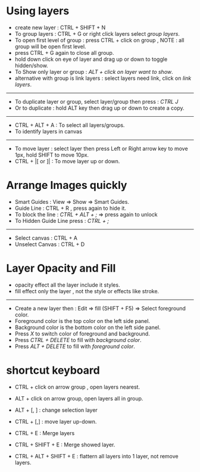 # Using layers
- create new layer : CTRL + SHIFT + N
- To group layers : CTRL + G or right click layers select _group layers_.
- To open first level of group : press CTRL + click on group , NOTE : all group will be open first level.
- press CTRL + G again to close all group.
- hold down click on eye of layer and drag up or down to toggle hidden/show.
- To Show only layer or group : _ALT + click on layer want to show_.
- alternative with group is link layers : select layers need link, click on _link layers_.
---------------------------------
- To duplicate layer or group, select layer/group then press : _CTRL J_
- Or to duplicate : hold ALT key then drag up or down to create a copy.
-----------------------------------
- CTRL + ALT + A : To select all layers/groups.
- To identify layers in canvas
----------------------------------
- To move layer : select layer then press Left or Right arrow key to move 1px, hold SHIFT to move 10px.
- CTRL + |[ or ]| : To move layer up or down.

# Arrange Images quickly
- Smart Guides : View => Show => Smart Guides.
- Guide Line : CTRL + R , press again to hide it.
- To block the line : _CTRL + ALT + ;_  => press again to unlock
- To Hidden Guide Line press : _CTRL + ;_
-----------------------------------
- Select canvas : CTRL + A
- Unselect Canvas : CTRL + D
  
# Layer Opacity and Fill
- opacity effect all the layer include it styles.
- fill effect only the layer , not the style or effects like stroke.
-------------------------------------------
- Create a new layer then : Edit => fill (SHIFT + F5) => Select foreground color.
- Foreground color is the top color on the left side panel.
- Background color is the bottom color on the left side panel.
- Press _X_  to switch color of foreground and background.
- Press _CTRL + DELETE_ to fill with _background color_.
- Press _ALT + DELETE_ to fill with _foreground color_.

# shortcut keyboard
- CTRL + click on arrow group , open layers nearest.
- ALT + click on arrow group, open layers all in group.
- ALT + [, ] : change selection layer
- CTRL + [,] : move layer up-down.
- CTRL + E : Merge layers
- CTRL + SHIFT + E : Merge showed layer.

- CTRL + ALT + SHIFT + E : flattern all layers into 1 layer, not remove layers.
